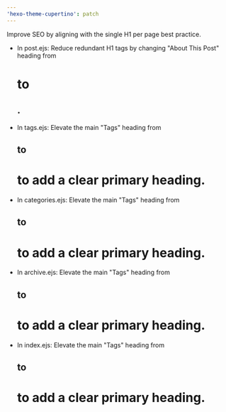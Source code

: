 ```yaml
---
'hexo-theme-cupertino': patch
---
```


Improve SEO by aligning with the single H1 per page best practice.

- In post.ejs: Reduce redundant H1 tags by changing "About This Post" heading from <h1> to <h2>.
- In tags.ejs: Elevate the main "Tags" heading from <h2> to <h1> to add a clear primary heading.
- In categories.ejs: Elevate the main "Tags" heading from <h2> to <h1> to add a clear primary heading.
- In archive.ejs: Elevate the main "Tags" heading from <h2> to <h1> to add a clear primary heading.
- In index.ejs: Elevate the main "Tags" heading from <h2> to <h1> to add a clear primary heading.